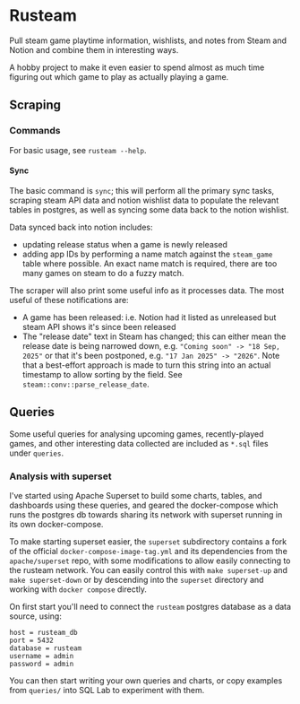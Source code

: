 # Rusteam

Pull steam game playtime information, wishlists, and notes from Steam and Notion and combine
them in interesting ways.

A hobby project to make it even easier to spend almost as much time figuring out which game
to play as actually playing a game.

## Scraping

### Commands

For basic usage, see `rusteam --help`.

#### Sync

The basic command is `sync`; this will perform all the primary sync tasks, scraping steam API
data and notion wishlist data to populate the relevant tables in postgres, as well as
syncing some data back to the notion wishlist.

Data synced back into notion includes:
  - updating release status when a game is newly released
  - adding app IDs by performing a name match against the `steam_game` table where possible.
    An exact name match is required, there are too many games on steam to do a fuzzy match.

The scraper will also print some useful info as it processes data. The most useful of these
notifications are:
  - A game has been released: i.e. Notion had it listed as unreleased but steam API shows it's
    since been released
  - The "release date" text in Steam has changed; this can either mean the release date is
    being narrowed down, e.g. `"Coming soon" -> "18 Sep, 2025"` or that it's been postponed,
    e.g. `"17 Jan 2025" -> "2026"`. Note that a best-effort approach is made to turn this
    string into an actual timestamp to allow sorting by the field. See
    `steam::conv::parse_release_date`.

## Queries

Some useful queries for analysing upcoming games, recently-played games, and other interesting
data collected are included as `*.sql` files under `queries`.

### Analysis with superset

I've started using Apache Superset to build some charts, tables, and dashboards using these
queries, and geared the docker-compose which runs the postgres db towards sharing its network
with superset running in its own docker-compose.

To make starting superset easier, the `superset` subdirectory contains a fork of the official
`docker-compose-image-tag.yml` and its dependencies from the `apache/superset` repo, with
some modifications to allow easily connecting to the rusteam network. You can easily control
this with `make superset-up` and `make superset-down` or by descending into the `superset`
directory and working with `docker compose` directly.

On first start you'll need to connect the `rusteam` postgres database as a data source,
using:

```
host = rusteam_db
port = 5432
database = rusteam
username = admin
password = admin
```

You can then start writing your own queries and charts, or copy examples from `queries/`
into SQL Lab to experiment with them.
